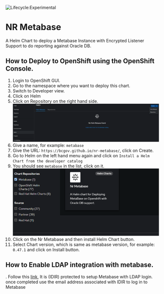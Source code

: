 ![Lifecycle:Experimental](https://img.shields.io/badge/Lifecycle-Experimental-339999)
# NR Metabase
A Helm Chart to deploy a Metabase Instance with Encrypted Listener Support to do reporting against Oracle DB.

## How to Deploy to OpenShift using the OpenShift Console.
1. Login to OpenShift GUI.
2. Go to the namespace where you want to deploy this chart.
3. Switch to Developer view.
4. Click on Helm
5. Click on Repository on the right hand side.![img.png](.graphics/helm_create_repository.png)
6. Give a name, for example: `metabase`
7. Give the URL: `https://bcgov.github.io/nr-metabase/`, click on Create.
8. Go to Helm on the left hand menu again and click on `Install a Helm Chart from the developer catalog`
9. You should see `metabase` in the list, click on it.![img.png](.graphics/metabase_logo.png)
10. Click on the Nr Metabase and then install Helm Chart button.
11. Select Chart version, which is same as metabase version, for example: `0.47.1` and click on Install button.

## How to Enable LDAP integration with metabase.
. Follow this [link](https://apps.nrs.gov.bc.ca/int/confluence/display/OPTIMIZE/LDAP+Integration), It is  (IDIR) protected to setup Metabase with LDAP login. once completed use the email address associated with IDIR to log in to Metabase
